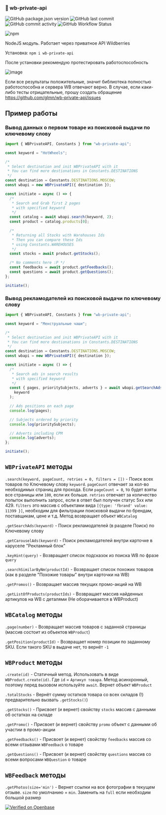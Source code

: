 <p align="center"><h3>🍒 wb-private-api</h3></p>

![GitHub package.json version](https://img.shields.io/github/package-json/v/glmn/wb-private-api) ![GitHub last commit](https://img.shields.io/github/last-commit/glmn/wb-private-api) ![GitHub commit activity](https://img.shields.io/github/commit-activity/m/glmn/wb-private-api) ![GitHub Workflow Status](https://img.shields.io/github/workflow/status/glmn/wb-private-api/Node.js%20CI)

![npm](https://nodei.co/npm/wb-private-api.png)

NodeJS модуль. Работает через приватное API Wildberries

Установка: `npm i wb-private-api`

После установки рекомендую протестировать работоспособность

![image](https://user-images.githubusercontent.com/1326151/198322503-f16c2051-5bf0-4887-bc9f-2bd28c368282.png)

Если все результаты положительные, значит библиотека полностью работоспособна и сервера WB отвечают верно. В случае, если каки-либо тесты отрицательные, прошу создать обращение https://github.com/glmn/wb-private-api/issues

## Пример работы

### Вывод данных о первом товаре из поисковой выдачи по ключевому слову

```js
import { WBPrivateAPI, Constants } from "wb-private-api";

const keyword = "HotWheels";

/*
 * Select destination and init WBPrivateAPI with it
 * You can find more destionations in Constants.DESTINATIONS
 */
const destination = Constants.DESTINATIONS.MOSCOW;
const wbapi = new WBPrivateAPI({ destination });

const initiate = async () => {
  /*
   * Search and Grab first 2 pages
   * with specified keyword
   */
  const catalog = await wbapi.search(keyword, 2);
  const product = catalog.products[0];

  /*
   * Returning all Stocks with Warehouses Ids
   * Then you can compare these Ids
   * using Constants.WAREHOUSES
   */
  const stocks = await product.getStocks();

  /* No comments here :P */
  const feedbacks = await product.getFeedbacks();
  const questions = await product.getQuestions();
};

initiate();
```

### Вывод рекламодателей из поисковой выдачи по ключевому слову

```js
import { WBPrivateAPI, Constants } from "wb-private-api";

const keyword = "Менструальные чаши";

/*
 * Select destination and init WBPrivateAPI with it
 * You can find more destionations in Constants.DESTINATIONS
 */
const destination = Constants.DESTINATIONS.MOSCOW;
const wbapi = new WBPrivateAPI({ destination });

const initiate = async () => {
  /*
   * Search ads in search results
   * with specified keyword
   */
  const { pages, prioritySubjects, adverts } = await wbapi.getSearchAds(
    keyword
  );

  // Ads positions on each page
  console.log(pages);

  // Subjects ordered by priority
  console.log(prioritySubjects);

  // Adverts including CPM
  console.log(adverts);
};

initiate();
```

## `WBPrivateAPI` методы

`.search(keyword, pageCount, retries = 0, filters = [])` - Поиск всех товаров по Ключевому слову `keyword`. `pageCount` отвечает за кол-во необходимых страниц для прохода. Если `pageCount = 0`, то будет взяты все страницы или `100`, если их больше. `retries` отвечает за количество попыток выполнить запрос, если в ответ был получен статус 5хх или 429. `filters` это массив с объектами вида `[{type: 'fbrand' value: 11399 }]`, необходим для фильтрации поисковой выдачи по брендам, поставщикам, цене и т.д. Метод возвращает объект `WBCatalog`

`.getSearchAds(keyword)` - Поиск рекламодателей (в разделе Поиск) по Ключевому слову

`.getCarouselAds(keyword)` - Поиск рекламодателей внутри карточке в каруселе "Рекламный блок"

`.keyHint(query)` - Возвращает список подсказок из поиска WB по фразе `query`

`.searchSimilarByNm(productId)` - Возвращает список похожих товаров (как в разделе "Похожие товары" внутри карточки на WB)

`.getPromos()` - Возвращает массив текущих промо-акций на WB

`.getListOfProducts(productIds)` - Возвращает массив найденных артикулов на WB с деталями (Не оборачивается в WBProduct)

## `WBCatalog` методы

`.page(number)` - Возвращает массив товаров с заданной страницы (массив состоит из объектов `WBProduct`)

`.getPosition(productId)` - Возвращает номер позиции по заданному SKU. Если такого SKU в выдаче нет, то вернёт `-1`

## `WBProduct` методы

`.create(id)` - Статичный метод. Использовать в виде `WBProduct.create(id)`. Где `id` = `Артикул товара`. Метод асинхронный, поэтому перед вызовом используйте `await`. Вернет объект `WBProduct`

`.totalStocks` - Вернёт сумму остатков товара со всех складов (!) предварительно вызвать `.getStocks()`)

`.getStocks()` - Присвоет (и вернет) свойству `stocks` массив с данными об остатках на складе

`.getPromo()` - Присвоет (и вернет) свойству `promo` объект с данными об участии в промо-акции

`.getFeedbacks()` - Присвоет (и вернет) свойству `feedbacks` массив со всеми отзывами `WBFeedback` о товаре

`.getQuestions()` - Присвоет (и вернет) свойству `questions` массив со всеми вопросами `WBQuestion` о товаре

## `WBFeedback` методы

`.getPhotos(size='min')` - Вернет ссылки на все фотографии в текущем отзыве. `size` по умолчанию = `min`. Заменить на `full` если необходим большой размер

[![Verified on Openbase](https://badges.openbase.com/js/verified/wb-private-api.svg?token=yS0bpJQgFYOsdNzGVKyXsudiHKfqZve3FHuweIWRjnM=)](https://openbase.com/js/wb-private-api?utm_source=embedded&utm_medium=badge&utm_campaign=rate-badge)
